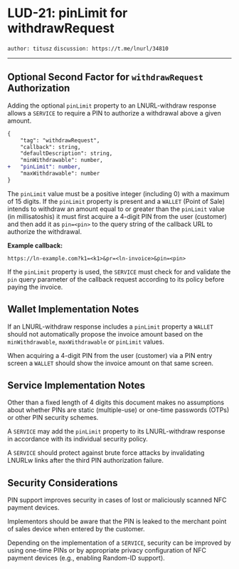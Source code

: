 LUD-21: pinLimit for withdrawRequest
====================================

`author: titusz` `discussion: https://t.me/lnurl/34810`

---

## Optional Second Factor for `withdrawRequest` Authorization

Adding the optional `pinLimit` property to an LNURL-withdraw response allows a `SERVICE` to require a PIN to authorize a withdrawal above a given amount.

```diff
{
    "tag": "withdrawRequest",
    "callback": string,
    "defaultDescription": string, 
    "minWithdrawable": number,
+   "pinLimit": number,
    "maxWithdrawable": number
}
```

The `pinLimit` value must be a positive integer (including 0) with a maximum of 15 digits. If the `pinLimit` property is present and a `WALLET` (Point of Sale) intends to withdraw an amount equal to or greater than the `pinLimit` value (in millisatoshis) it must first acquire a 4-digit PIN from the user (customer) and then add it as `pin=<pin>` to the query string of the callback URL to authorize the withdrawal.

**Example callback:**

`https://ln-example.com?k1=<k1>&pr=<ln-invoice>&pin=<pin>`

If the `pinLimit` property is used, the `SERVICE` must check for and validate the `pin` query parameter of the callback request according to its policy before paying the invoice.

## Wallet Implementation Notes

If an LNURL-withdraw response includes a `pinLimit` property a `WALLET` should not automatically propose the invoice amount based on the `minWithdrawable`, `maxWithdrawable` or `pinLimit` values.

When acquiring a 4-digit PIN from the user (customer) via a PIN entry screen a `WALLET` should show the invoice amount on that same screen.

## Service Implementation Notes

Other than a fixed length of 4 digits this document makes no assumptions about whether PINs are static (multiple-use) or one-time passwords (OTPs) or other PIN security schemes.

A `SERVICE` may add the `pinLimit` property to its LNURL-withdraw response in accordance with its individual security policy.

A `SERVICE` should protect against brute force attacks by invalidating LNURLw links after the third PIN authorization failure.

## Security Considerations

PIN support improves security in cases of lost or maliciously scanned NFC payment devices.

Implementors should be aware that the PIN is leaked to the merchant point of sales device when entered by the customer.

Depending on the implementation of a `SERVICE`, security can be improved by using one-time PINs or by appropriate privacy configuration of NFC payment devices (e.g., enabling Random-ID support).
